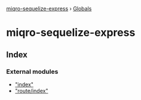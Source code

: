 [miqro-sequelize-express](README.md) › [Globals](globals.md)

# miqro-sequelize-express

## Index

### External modules

* ["index"](modules/_index_.md)
* ["route/index"](modules/_route_index_.md)
